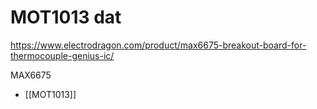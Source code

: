 
# MOT1013 dat 

https://www.electrodragon.com/product/max6675-breakout-board-for-thermocouple-genius-ic/

MAX6675

- [[MOT1013]]